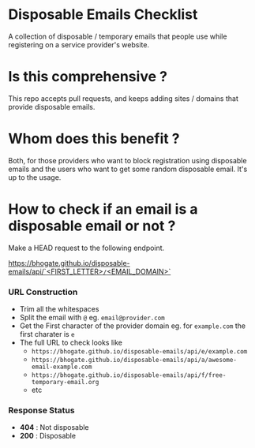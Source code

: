 # Disposable Emails Checklist
A collection of disposable / temporary emails that people use while registering on a service provider's website.

# Is this comprehensive ?
This repo accepts pull requests, and keeps adding sites / domains that provide disposable emails.

# Whom does this benefit ?
Both, for those providers who want to block registration using disposable emails and the users who want to get some random disposable email. It's up to the usage.

# How to check if an email is a disposable email or not ?
Make a HEAD request to the following endpoint.

[https://bhogate.github.io/disposable-emails/api/`<FIRST_LETTER>`/`<EMAIL_DOMAIN>`](https://bhogate.github.io/disposable-emails/api/)

### URL Construction
- Trim all the whitespaces
- Split the email with `@` eg. `email@provider.com`
- Get the First character of the provider domain eg. for `example.com` the first charater is `e`
- The full URL to check looks like
   - `https://bhogate.github.io/disposable-emails/api/e/example.com`
   - `https://bhogate.github.io/disposable-emails/api/a/awesome-email-example.com`
   - `https://bhogate.github.io/disposable-emails/api/f/free-temporary-email.org`
   - etc

### Response Status
- __404__ : Not disposable
- __200__ : Disposable
